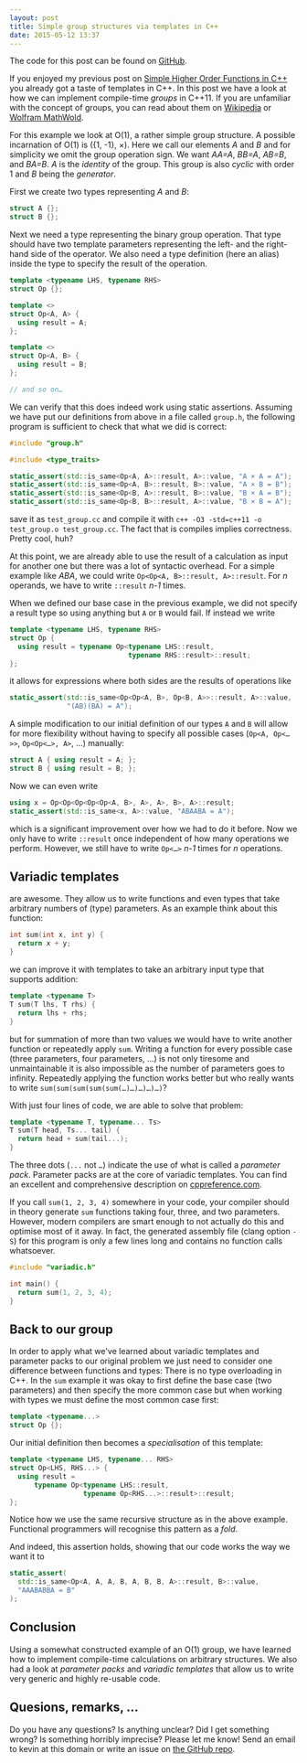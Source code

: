 ```yaml
---
layout: post
title: Simple group structures via templates in C++
date: 2015-05-12 13:37
---
```


The code for this post can be found on
[GitHub](https://github.com/kdungs/cpp-group-study).

If you enjoyed my previous post on [Simple Higher Order Functions in
C++](/2015/04/17/simple-higher-order-functions.html) you already got a taste of
templates in C++. In this post we have a look at how we can implement
compile-time _groups_ in C++11. If you are unfamiliar with the concept of
groups, you can read about them on
[Wikipedia](https://en.wikipedia.org/wiki/Group_%28mathematics%29) or [Wolfram
MathWold](http://mathworld.wolfram.com/Group.html).

For this example we look at O(1), a rather simple group structure. A possible
incarnation of O(1) is ({1, -1}, ×). Here we call our elements _A_ and _B_ and
for simplicity we omit the group operation sign. We want _AA=A_, _BB=A_,
  _AB=B_, and _BA=B_. _A_ is the _identity_ of the group. This group is also
  _cyclic_ with order 1 and _B_ being the _generator_.

First we create two types representing _A_ and _B_:

```cpp
struct A {};
struct B {};
```

Next we need a type representing the binary group operation. That type should
have two template parameters representing the left- and the right-hand side of
the operator. We also need a type definition (here an alias) inside the type to
specify the result of the operation.

```cpp
template <typename LHS, typename RHS>
struct Op {};

template <>
struct Op<A, A> {
  using result = A;
};

template <>
struct Op<A, B> {
  using result = B;
};

// and so on…
```

We can verify that this does indeed work using static assertions. Assuming we
have put our definitions from above in a file called `group.h`, the following
program is sufficient to check that what we did is correct:

```cpp
#include "group.h"

#include <type_traits>

static_assert(std::is_same<Op<A, A>::result, A>::value, "A × A = A");
static_assert(std::is_same<Op<A, B>::result, B>::value, "A × B = B");
static_assert(std::is_same<Op<B, A>::result, B>::value, "B × A = B");
static_assert(std::is_same<Op<B, B>::result, A>::value, "B × B = A");
```
save it as `test_group.cc` and compile it with `c++ -O3 -std=c++11 -o
test_group.o test_group.cc`. The fact that is compiles implies correctness.
Pretty cool, huh?

At this point, we are already able to use the result of a calculation as input
for another one but there was a lot of syntactic overhead. For a simple example
like _ABA_, we could write `Op<Op<A, B>::result, A>::result`. For _n_
operands, we have to write `::result` _n-1_ times.

When we defined our base case in the previous example, we did not specify a
result type so using anything but `A` or `B` would fail. If instead we write

```cpp
template <typename LHS, typename RHS>
struct Op {
  using result = typename Op<typename LHS::result,
                             typename RHS::result>::result;
};
```
it allows for expressions where both sides are the results of operations like

```cpp
static_assert(std::is_same<Op<Op<A, B>, Op<B, A>>::result, A>::value,
              "(AB)(BA) = A");
```

A simple modification to our initial definition of our types `A` and `B` will
allow for more flexibility without having to specify all possible cases (`Op<A,
Op<…>>`, `Op<Op<…>, A>`, …) manually:

```cpp
struct A { using result = A; };
struct B { using result = B; };
```

Now we can even write

```cpp
using x = Op<Op<Op<Op<Op<A, B>, A>, A>, B>, A>::result;
static_assert(std::is_same<x, A>::value, "ABAABA = A");
```
which is a significant improvement over how we had to do it before. Now we only
have to write `::result` once independent of how many operations we perform.
However, we still have to write `Op<…>` _n-1_ times for _n_ operations.


## Variadic templates
are awesome. They allow us to write functions and even types that take
arbitrary numbers of (type) parameters. As an example think about this
function:

```cpp
int sum(int x, int y) {
  return x + y;
}
```
we can improve it with templates to take an arbitrary input type that supports
addition:

```cpp
template <typename T>
T sum(T lhs, T rhs) {
  return lhs + rhs;
}
```
but for summation of more than two values we would have to write another
function or repeatedly apply `sum`. Writing a function for every possible case
(three parameters, four parameters, …) is not only tiresome and unmaintainable
it is also impossible as the number of parameters goes to infinity. Repeatedly
applying the function works better but who really wants to write
`sum(sum(sum(sum(sum(…)…)…)…)…)`?

With just four lines of code, we are able to solve that problem:

```cpp
template <typename T, typename... Ts>
T sum(T head, Ts... tail) {
  return head + sum(tail...);
}
```
The three dots (`...` not `…`) indicate the use of what is called a _parameter
pack_. Parameter packs are at the core of variadic templates. You can find an
excellent and comprehensive description on
[cppreference.com](http://en.cppreference.com/w/cpp/language/parameter_pack). 

If you call `sum(1, 2, 3, 4)` somewhere in your code, your compiler should in
theory generate `sum` functions taking four, three, and two parameters.
However, modern compilers are smart enough to not actually do this and optimise
most of it away. In fact, the generated assembly file (clang option `-S`) for
this program is only a few lines long and contains no function calls
whatsoever.

```cpp
#include "variadic.h"

int main() {
  return sum(1, 2, 3, 4);
}
```

## Back to our group
In order to apply what we've learned about variadic templates and parameter
packs to our original problem we just need to consider one difference between
functions and types: There is no type overloading in C++. In the `sum` example
it was okay to first define the base case (two parameters) and then specify the
more common case but when working with types we must define the most common
case first:

```cpp
template <typename...>
struct Op {};
```

Our initial definition then becomes a _specialisation_ of this template:

```cpp
template <typename LHS, typename... RHS>
struct Op<LHS, RHS...> {
  using result =
      typename Op<typename LHS::result,
                  typename Op<RHS...>::result>::result;
};
```

Notice how we use the same recursive structure as in the above example.
Functional programmers will recognise this pattern as a _fold_.

And indeed, this assertion holds, showing that our code works the way we want it to

```cpp
static_assert(
  std::is_same<Op<A, A, A, B, A, B, B, A>::result, B>::value,
  "AAABABBA = B"
);
```


## Conclusion
Using a somewhat constructed example of an O(1) group, we have learned how to
implement compile-time calculations on arbitrary structures. We also had a look
at _parameter packs_ and _variadic templates_ that allow us to write very
generic and highly re-usable code.


## Quesions, remarks, …
Do you have any questions? Is anything unclear? Did I get something wrong? Is
something horribly imprecise? Please let me know! Send an email to kevin at
this domain or write an issue on [the GitHub
repo](https://github.com/kdungs/cpp-group-study).
